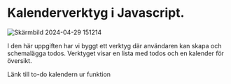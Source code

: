 # Kalenderverktyg i Javascript.
![Skärmbild 2024-04-29 151214](https://github.com/Sillen00/To-Do-Calendar/assets/114336470/e987f1ea-8b57-43e1-99be-cb54fa5a744f)

I den här uppgiften har vi byggt ett verktyg där användaren kan skapa och schemalägga todos. Verktyget visar en lista med todos och en kalender för översikt.


Länk till to-do kalendern ur funktion[](https://sillen00.github.io/To-Do-Calendar/)



